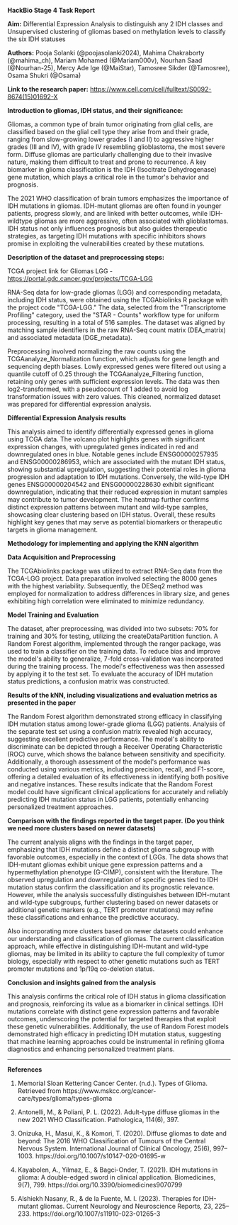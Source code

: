 <!--StartFragment-->

**HackBio Stage 4 Task Report**

**Aim:** Differential Expression Analysis to distinguish any 2 IDH classes and Unsupervised clustering of gliomas based on methylation levels to classify the six IDH statuses 

**Authors:** Pooja Solanki (@poojasolanki2024), Mahima Chakraborty (@mahima\_ch), Mariam Mohamed (@Mariam000v), Nourhan Saad (@Nourhan-25), Mercy Ade Ige (@MaiStar), Tamosree Sikder (@Tamosree), Osama Shukri (@Osama)

**Link to the research paper:** <https://www.cell.com/cell/fulltext/S0092-8674(15)01692-X> 

**Introduction to gliomas, IDH status, and their significance:**

Gliomas, a common type of brain tumor originating from glial cells, are classified based on the glial cell type they arise from and their grade, ranging from slow-growing lower grades (I and II) to aggressive higher grades (III and IV), with grade IV resembling glioblastoma, the most severe form. Diffuse gliomas are particularly challenging due to their invasive nature, making them difficult to treat and prone to recurrence. A key biomarker in glioma classification is the IDH (Isocitrate Dehydrogenase) gene mutation, which plays a critical role in the tumor's behavior and prognosis.

The 2021 WHO classification of brain tumors emphasizes the importance of IDH mutations in gliomas. IDH-mutant gliomas are often found in younger patients, progress slowly, and are linked with better outcomes, while IDH-wildtype gliomas are more aggressive, often associated with glioblastomas. IDH status not only influences prognosis but also guides therapeutic strategies, as targeting IDH mutations with specific inhibitors shows promise in exploiting the vulnerabilities created by these mutations.

**Description of the dataset and preprocessing steps:**

TCGA project link for Gliomas LGG -  <https://portal.gdc.cancer.gov/projects/TCGA-LGG>

RNA-Seq data for low-grade gliomas (LGG) and corresponding metadata, including IDH status, were obtained using the TCGAbiolinks R package with the project code "TCGA-LGG." The data, selected from the "Transcriptome Profiling" category, used the "STAR - Counts" workflow type for uniform processing, resulting in a total of 516 samples. The dataset was aligned by matching sample identifiers in the raw RNA-Seq count matrix (DEA\_matrix) and associated metadata (DGE\_metadata). 

Preprocessing involved normalizing the raw counts using the TCGAanalyze\_Normalization function, which adjusts for gene length and sequencing depth biases. Lowly expressed genes were filtered out using a quantile cutoff of 0.25 through the TCGAanalyze\_Filtering function, retaining only genes with sufficient expression levels. The data was then log2-transformed, with a pseudocount of 1 added to avoid log transformation issues with zero values. This cleaned, normalized dataset was prepared for differential expression analysis.

**Differential Expression Analysis results** 

This analysis aimed to identify differentially expressed genes in glioma using TCGA data. The volcano plot highlights genes with significant expression changes, with upregulated genes indicated in red and downregulated ones in blue. Notable genes include ENSG00000257935 and ENSG00000286953, which are associated with the mutant IDH status, showing substantial upregulation, suggesting their potential roles in glioma progression and adaptation to IDH mutations. Conversely, the wild-type IDH genes ENSG00000204542 and ENSG00000228630 exhibit significant downregulation, indicating that their reduced expression in mutant samples may contribute to tumor development. The heatmap further confirms distinct expression patterns between mutant and wild-type samples, showcasing clear clustering based on IDH status. Overall, these results highlight key genes that may serve as potential biomarkers or therapeutic targets in glioma management.

**Methodology for implementing and applying the KNN algorithm**

**Data Acquisition and Preprocessing**

The TCGAbiolinks package was utilized to extract RNA-Seq data from the TCGA-LGG project. Data preparation involved selecting the 8000 genes with the highest variability. Subsequently, the DESeq2 method was employed for normalization to address differences in library size, and genes exhibiting high correlation were eliminated to minimize redundancy.

**Model Training and Evaluation**

The dataset, after preprocessing, was divided into two subsets: 70% for training and 30% for testing, utilizing the createDataPartition function. A Random Forest algorithm, implemented through the ranger package, was used to train a classifier on the training data. To reduce bias and improve the model's ability to generalize, 7-fold cross-validation was incorporated during the training process. The model's effectiveness was then assessed by applying it to the test set. To evaluate the accuracy of IDH mutation status predictions, a confusion matrix was constructed.

**Results of the kNN, including visualizations and evaluation metrics as presented in the paper**

The Random Forest algorithm demonstrated strong efficacy in classifying IDH mutation status among lower-grade glioma (LGG) patients. Analysis of the separate test set using a confusion matrix revealed high accuracy, suggesting excellent predictive performance. The model's ability to discriminate can be depicted through a Receiver Operating Characteristic (ROC) curve, which shows the balance between sensitivity and specificity. Additionally, a thorough assessment of the model's performance was conducted using various metrics, including precision, recall, and F1-score, offering a detailed evaluation of its effectiveness in identifying both positive and negative instances. These results indicate that the Random Forest model could have significant clinical applications for accurately and reliably predicting IDH mutation status in LGG patients, potentially enhancing personalized treatment approaches.

**Comparison with the findings reported in the target paper. (Do you think we need more clusters based on newer datasets)**

The current analysis aligns with the findings in the target paper, emphasizing that IDH mutations define a distinct glioma subgroup with favorable outcomes, especially in the context of LGGs. The data shows that IDH-mutant gliomas exhibit unique gene expression patterns and a hypermethylation phenotype (G-CIMP), consistent with the literature. The observed upregulation and downregulation of specific genes tied to IDH mutation status confirm the classification and its prognostic relevance. However, while the analysis successfully distinguishes between IDH-mutant and wild-type subgroups, further clustering based on newer datasets or additional genetic markers (e.g., TERT promoter mutations) may refine these classifications and enhance the predictive accuracy.

Also incorporating more clusters based on newer datasets could enhance our understanding and classification of gliomas. The current classification approach, while effective in distinguishing IDH-mutant and wild-type gliomas, may be limited in its ability to capture the full complexity of tumor biology, especially with respect to other genetic mutations such as TERT promoter mutations and 1p/19q co-deletion status.

**Conclusion and insights gained from the analysis** 

This analysis confirms the critical role of IDH status in glioma classification and prognosis, reinforcing its value as a biomarker in clinical settings. IDH mutations correlate with distinct gene expression patterns and favorable outcomes, underscoring the potential for targeted therapies that exploit these genetic vulnerabilities. Additionally, the use of Random Forest models demonstrated high efficacy in predicting IDH mutation status, suggesting that machine learning approaches could be instrumental in refining glioma diagnostics and enhancing personalized treatment plans.

****

**References**

1. Memorial Sloan Kettering Cancer Center. (n.d.). Types of Glioma. Retrieved from https\://www\.mskcc.org/cancer-care/types/glioma/types-glioma

2. Antonelli, M., & Poliani, P. L. (2022). Adult-type diffuse gliomas in the new 2021 WHO Classification. Pathologica, 114(6), 397.

3. Onizuka, H., Masui, K., & Komori, T. (2020). Diffuse gliomas to date and beyond: The 2016 WHO Classification of Tumours of the Central Nervous System. International Journal of Clinical Oncology, 25(6), 997–1003. https\://doi.org/10.1007/s10147-020-01695-w

4. Kayabolen, A., Yilmaz, E., & Bagci-Onder, T. (2021). IDH mutations in glioma: A double-edged sword in clinical application. Biomedicines, 9(7), 799. https\://doi.org/10.3390/biomedicines9070799

5. Alshiekh Nasany, R., & de la Fuente, M. I. (2023). Therapies for IDH-mutant gliomas. Current Neurology and Neuroscience Reports, 23, 225–233. https\://doi.org/10.1007/s11910-023-01265-3

<!--EndFragment-->
